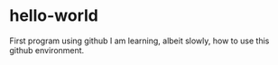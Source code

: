 # hello-world
First program using github
I am learning, albeit slowly, how to use this github environment.  
